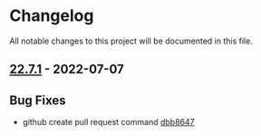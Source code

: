 # Changelog

All notable changes to this project will be documented in this file.

## [22.7.1] - 2022-07-07

## Bug Fixes
* github create pull request command [dbb8647](https://github.com/greenbone/pontos/commit/dbb8647)

[22.7.1]: https://github.com/greenbone/pontos/compare/22.7.1.dev1...22.7.1